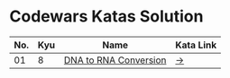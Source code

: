 # Codewars Katas Solution

| No. | Kyu | Name                                                               | Kata Link                                                    |
| --- | --- | ------------------------------------------------------------------ | ------------------------------------------------------------ |
| 01  | 8   | [DNA to RNA Conversion](javascript/8_kyu_dna_to_rna_conversion.js) | [→](https://www.codewars.com/kata/5556282156230d0e5e000089/) |
